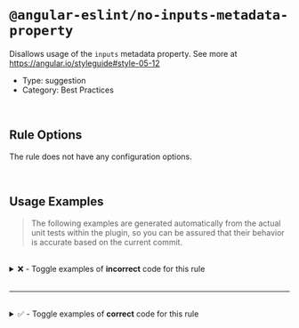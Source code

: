 <!--

  DO NOT EDIT.

  This markdown file was autogenerated using a mixture of the following files as the source of truth for its data:
  - ../../src/rules/no-inputs-metadata-property.ts
  - ../../tests/rules/no-inputs-metadata-property/cases.ts

  In order to update this file, it is therefore those files which need to be updated, as well as potentially the generator script:
  - ../../../../tools/scripts/generate-rule-docs.ts

-->

<br>

# `@angular-eslint/no-inputs-metadata-property`

Disallows usage of the `inputs` metadata property. See more at https://angular.io/styleguide#style-05-12

- Type: suggestion
- Category: Best Practices

<br>

## Rule Options

The rule does not have any configuration options.

<br>

## Usage Examples

> The following examples are generated automatically from the actual unit tests within the plugin, so you can be assured that their behavior is accurate based on the current commit.

<br>

<details>
<summary>❌ - Toggle examples of <strong>incorrect</strong> code for this rule</summary>

<br>

#### Default Config

```json
{
  "rules": {
    "@angular-eslint/no-inputs-metadata-property": [
      "error"
    ]
  }
}
```

<br>

#### ❌ Invalid Code

```ts
@Component({
  inputs: [
  ~~~~~~~~~
    'id: foo'
  ],
  ~
  selector: 'app-test'
})
class Test {}
```

<br>

---

<br>

#### Default Config

```json
{
  "rules": {
    "@angular-eslint/no-inputs-metadata-property": [
      "error"
    ]
  }
}
```

<br>

#### ❌ Invalid Code

```ts
@Directive({
  inputs: [
  ~~~~~~~~~
    'id: foo'
  ],
  ~
  selector: 'app-test'
})
class Test {}
```

<br>

---

<br>

#### Default Config

```json
{
  "rules": {
    "@angular-eslint/no-inputs-metadata-property": [
      "error"
    ]
  }
}
```

<br>

#### ❌ Invalid Code

```ts
@Component({
  inputs,
  ~~~~~~
})
class Test {}
```

<br>

---

<br>

#### Default Config

```json
{
  "rules": {
    "@angular-eslint/no-inputs-metadata-property": [
      "error"
    ]
  }
}
```

<br>

#### ❌ Invalid Code

```ts
@Directive({
  inputs: [],
  ~~~~~~~~~~
})
class Test {}
```

<br>

---

<br>

#### Default Config

```json
{
  "rules": {
    "@angular-eslint/no-inputs-metadata-property": [
      "error"
    ]
  }
}
```

<br>

#### ❌ Invalid Code

```ts
const test = [];
@Component({
  'inputs': test,
  ~~~~~~~~~~~~~~
})
class Test {}
```

<br>

---

<br>

#### Default Config

```json
{
  "rules": {
    "@angular-eslint/no-inputs-metadata-property": [
      "error"
    ]
  }
}
```

<br>

#### ❌ Invalid Code

```ts
@Directive({
  ['inputs']: undefined,
  ~~~~~~~~~~~~~~~~~~~~~
})
class Test {}
```

<br>

---

<br>

#### Default Config

```json
{
  "rules": {
    "@angular-eslint/no-inputs-metadata-property": [
      "error"
    ]
  }
}
```

<br>

#### ❌ Invalid Code

```ts
function inputs() {
  return [];
}

@Component({
  [`inputs`]: inputs(),
  ~~~~~~~~~~~~~~~~~~~~
})
class Test {}
```

</details>

<br>

---

<br>

<details>
<summary>✅ - Toggle examples of <strong>correct</strong> code for this rule</summary>

<br>

#### Default Config

```json
{
  "rules": {
    "@angular-eslint/no-inputs-metadata-property": [
      "error"
    ]
  }
}
```

<br>

#### ✅ Valid Code

```ts
class Test {}
```

<br>

---

<br>

#### Default Config

```json
{
  "rules": {
    "@angular-eslint/no-inputs-metadata-property": [
      "error"
    ]
  }
}
```

<br>

#### ✅ Valid Code

```ts
@Component()
class Test {}
```

<br>

---

<br>

#### Default Config

```json
{
  "rules": {
    "@angular-eslint/no-inputs-metadata-property": [
      "error"
    ]
  }
}
```

<br>

#### ✅ Valid Code

```ts
@Directive({})
class Test {}
```

<br>

---

<br>

#### Default Config

```json
{
  "rules": {
    "@angular-eslint/no-inputs-metadata-property": [
      "error"
    ]
  }
}
```

<br>

#### ✅ Valid Code

```ts
const options = {};
@Component(options)
class Test {}
```

<br>

---

<br>

#### Default Config

```json
{
  "rules": {
    "@angular-eslint/no-inputs-metadata-property": [
      "error"
    ]
  }
}
```

<br>

#### ✅ Valid Code

```ts
@Directive({
  selector: 'app-test',
  template: 'Hello'
})
class Test {}
```

<br>

---

<br>

#### Default Config

```json
{
  "rules": {
    "@angular-eslint/no-inputs-metadata-property": [
      "error"
    ]
  }
}
```

<br>

#### ✅ Valid Code

```ts
@Component({
  selector: 'app-test',
  queries: {},
})
class Test {}
```

<br>

---

<br>

#### Default Config

```json
{
  "rules": {
    "@angular-eslint/no-inputs-metadata-property": [
      "error"
    ]
  }
}
```

<br>

#### ✅ Valid Code

```ts
const inputs = 'providers';
@Directive({
  [inputs]: [],
})
class Test {}
```

<br>

---

<br>

#### Default Config

```json
{
  "rules": {
    "@angular-eslint/no-inputs-metadata-property": [
      "error"
    ]
  }
}
```

<br>

#### ✅ Valid Code

```ts
@NgModule({
  bootstrap: [Foo]
})
class Test {}
```

</details>

<br>
